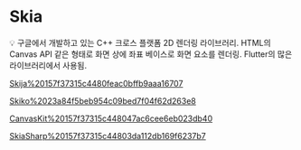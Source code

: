 # Skia

<aside>
💡 구글에서 개발하고 있는 C++ 크로스 플랫폼 2D 렌더링 라이브러리.
HTML의 Canvas API 같은 형태로 화면 상에 좌표 베이스로 화면 요소를 렌더링.
Flutter의 많은 라이브러리에서 사용됨.

</aside>

[Skija%20157f37315c4480feac0bffb9aaa16707](Skija%20157f37315c4480feac0bffb9aaa16707)

[Skiko%2023a84f5beb954c09bed7f04f62d263e8](Skiko%2023a84f5beb954c09bed7f04f62d263e8)

[CanvasKit%20157f37315c448047ac6cee6eb023db40](CanvasKit%20157f37315c448047ac6cee6eb023db40)

[SkiaSharp%20157f37315c44803da112db169f6237b7](SkiaSharp%20157f37315c44803da112db169f6237b7)